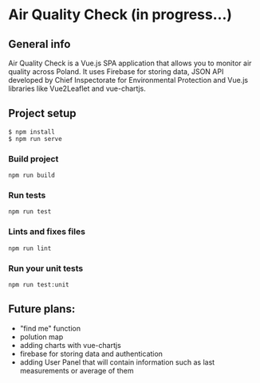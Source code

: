 # Air Quality Check (in progress...)

## General info
Air Quality Check is a Vue.js SPA application that allows you to monitor air quality across Poland. It uses Firebase for storing data, JSON API developed by Chief Inspectorate for Environmental Protection and Vue.js libraries like Vue2Leaflet and vue-chartjs.



## Project setup

```
$ npm install
$ npm run serve
```
### Build project
```
npm run build
```

### Run tests
```
npm run test
```

### Lints and fixes files
```
npm run lint
```

### Run your unit tests
```
npm run test:unit
```
## Future plans:
* "find me" function
* polution map 
* adding charts with vue-chartjs
* firebase for storing data and authentication
* adding User Panel that will contain information such as last measurements or average of them
